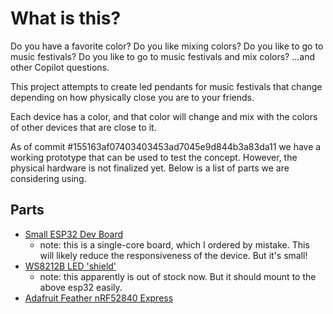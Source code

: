 # What is this?

Do you have a favorite color?
Do you like mixing colors?
Do you like to go to music festivals?
Do you like to go to music festivals and mix colors?
...and other Copilot questions.

This project attempts to create led pendants for music festivals that change depending on how physically close you are to your friends.

Each device has a color, and that color will change and mix with the colors of other devices that are close to it.


As of commit #155163af07403403453ad7045e9d844b3a83da11 we have a working prototype that can be used to test the concept.
However, the physical hardware is not finalized yet. Below is a list of parts we are considering using.

## Parts

* [Small ESP32 Dev Board](https://www.aliexpress.us/item/3256804680216365.html?spm=a2g0o.order_detail.order_detail_item.10.3693f19cRx3GT2&gatewayAdapt=glo2usa&_randl_shipto=US)
  - note: this is a single-core board, which I ordered by mistake. This will likely reduce the responsiveness of the device. But it's small!
* [WS8212B LED 'shield'](https://www.aliexpress.us/item/3256804745105814.html?spm=a2g0o.order_detail.order_detail_item.7.3693f19cRx3GT2&gatewayAdapt=glo2usa&_randl_shipto=US)
  - note: this apparently is out of stock now. But it should mount to the above esp32 easily.
* [Adafruit Feather nRF52840 Express](https://www.adafruit.com/product/4062)
